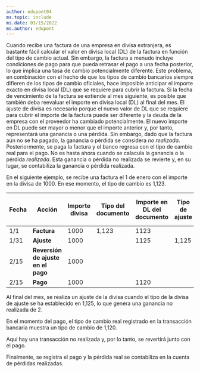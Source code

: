 ```yaml
---
author: edupont04
ms.topic: include
ms.date: 03/15/2022
ms.author: edupont
---
```

Cuando recibe una factura de una empresa en divisa extranjera, es bastante fácil calcular el valor en divisa local (DL) de la factura en función del tipo de cambio actual. Sin embargo, la factura a menudo incluye condiciones de pago para que pueda retrasar el pago a una fecha posterior, lo que implica una tasa de cambio potencialmente diferente. Este problema, en combinación con el hecho de que los tipos de cambio bancarios siempre difieren de los tipos de cambio oficiales, hace imposible anticipar el importe exacto en divisa local (DL) que se requiere para cubrir la factura. Si la fecha de vencimiento de la factura se extiende al mes siguiente, es posible que también deba reevaluar el importe en divisa local (DL) al final del mes. El ajuste de divisa es necesario porque el nuevo valor de DL que se requiere para cubrir el importe de la factura puede ser diferente y la deuda de la empresa con el proveedor ha cambiado potencialmente. El nuevo importe en DL puede ser mayor o menor que el importe anterior y, por tanto, representará una ganancia o una pérdida. Sin embargo, dado que la factura aún no se ha pagado, la ganancia o pérdida se considera *no realizada*. Posteriormente, se paga la factura y el banco regresa con el tipo de cambio real para el pago. No es hasta ahora cuando se calacula la ganancia o la pérdida *realizada*. Esta ganancia o pérdida no realizada se revierte y, en su lugar, se contabiliza la ganancia o pérdida realizada.

En el siguiente ejemplo, se recibe una factura el 1 de enero con el importe en la divisa de 1000. En ese momento, el tipo de cambio es 1,123.

|Fecha|Acción|Importe divisa|Tipo del documento|Importe en DL del documento|Tipo de ajuste|Importe de ventas no realizadas|Tipo del pago|Importe de pérdidas realizadas|  
|-----|----------|------------|-----------|---------|-----------|-------------|---------|---------|
|1/1|**Factura**|1000|1,123|1123|||||
|1/31|**Ajuste**|1000||1125|1,125|2|||
|2/15|**Reversión de ajuste en el pago**|1000||||-2|||
|2/15|**Pago**|1000||1120|||1,120|-3|

Al final del mes, se realiza un ajuste de la divisa cuando el tipo de la divisa de ajuste se ha establecido en 1,125, lo que genera una ganancia no realizada de 2.

En el momento del pago, el tipo de cambio real registrado en la transacción bancaria muestra un tipo de cambio de 1,120.

Aquí hay una transacción no realizada y, por lo tanto, se revertirá junto con el pago.

Finalmente, se registra el pago y la pérdida real se contabiliza en la cuenta de pérdidas realizadas.
